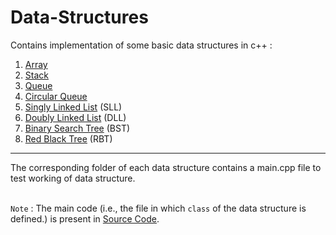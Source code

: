 # Data-Structures
Contains implementation of some basic data structures in c++ :
1. [Array](./ArrayADT)
2. [Stack](./StackADT)
3. [Queue](./QueueADT)
4. [Circular Queue](./CircularQueueADT)
5. [Singly Linked List](./SinglyLinkedListADT) (SLL)
6. [Doubly Linked List](./DoublyLinkedListADT) (DLL)
7. [Binary Search Tree](./BinarySearchTree) (BST)
8. [Red Black Tree](./RedBlackTree) (RBT)

***

The corresponding folder of each data structure contains a main.cpp file to test working of data structure.
<br><br>

`Note` : The main code (i.e., the file in which `class` of the data structure is defined.) is present in [Source Code](./SourceCode).